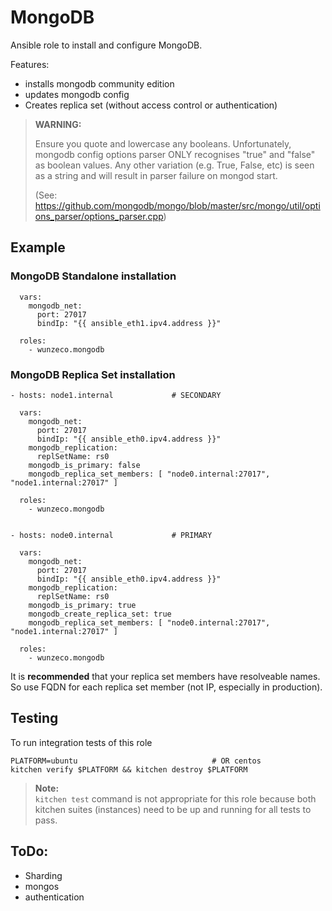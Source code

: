 MongoDB
====

Ansible role to install and configure MongoDB.

Features:
- installs mongodb community edition
- updates mongodb config
- Creates replica set (without access control or authentication)


> **WARNING:** 
>
>    Ensure you quote and lowercase any booleans. Unfortunately, mongodb
>    config options parser ONLY recognises "true" and "false" as boolean
>    values. Any other variation (e.g. True, False, etc) is seen as a
>    string and will result in parser failure on mongod start.
>
> (See: https://github.com/mongodb/mongo/blob/master/src/mongo/util/options_parser/options_parser.cpp)


## Example

### MongoDB Standalone installation

```
  vars:
    mongodb_net:
      port: 27017
      bindIp: "{{ ansible_eth1.ipv4.address }}"

  roles:
    - wunzeco.mongodb
```

### MongoDB Replica Set installation

```
- hosts: node1.internal				# SECONDARY

  vars:
    mongodb_net:
      port: 27017
      bindIp: "{{ ansible_eth0.ipv4.address }}"
    mongodb_replication:
      replSetName: rs0
    mongodb_is_primary: false
    mongodb_replica_set_members: [ "node0.internal:27017", "node1.internal:27017" ]

  roles:
    - wunzeco.mongodb


- hosts: node0.internal				# PRIMARY

  vars:
    mongodb_net:
      port: 27017
      bindIp: "{{ ansible_eth0.ipv4.address }}"
    mongodb_replication:
      replSetName: rs0
    mongodb_is_primary: true
    mongodb_create_replica_set: true
    mongodb_replica_set_members: [ "node0.internal:27017", "node1.internal:27017" ]

  roles:
    - wunzeco.mongodb
```

It is **recommended** that your replica set members have resolveable names. So 
use FQDN for each replica set member (not IP, especially in production).

## Testing

To run integration tests of this role

```
PLATFORM=ubuntu                              # OR centos
kitchen verify $PLATFORM && kitchen destroy $PLATFORM
```

> **Note:**  
>	`kitchen test` command is not appropriate for this role because both kitchen
>    suites (instances) need to be up and running for all tests to pass.


## ToDo:

- Sharding
- mongos
- authentication
